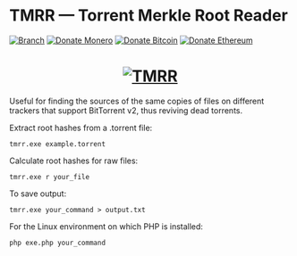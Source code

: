 # TMRR — Torrent Merkle Root Reader
[![Branch](https://img.shields.io/badge/Version-1.1.4g-green.svg)](https://github.com/kovalensky/tmrr/releases)
[![Donate Monero](https://img.shields.io/badge/Donate-Monero-FF6600.svg)](https://monero/837ooBb4LrdGKd2qbzEsjt4SgdG9oCLJgjozRCyszB474pNrEzAftYdPL8EA75h7NqP4Zxmp2ikR3eggLeWcViCMVJxYpQ8)
[![Donate Bitcoin](https://img.shields.io/badge/Donate-Bitcoin-f7931a.svg)](https://bitcoin/1GWxFbfqHcMR4FEKy2P1sayPkFByGKGwCK)
[![Donate Ethereum](https://img.shields.io/badge/Donate-Ethereum-8c8c8c.svg)](https://ethereum/0x58dC9585BE36e855bA30609909f7D4Ef11313ee1)
<h1 align="center">
  <a href="#">
    <img src="https://i1.imageban.ru/out/2023/03/10/00f84ad9d8c318f631dba7be6c8fdecd.gif" alt="TMRR">
  </a>
</h1>

Useful for finding the sources of the same copies of files on different trackers that support BitTorrent v2, thus reviving dead torrents.

Extract root hashes from a .torrent file:
```
tmrr.exe example.torrent
```
Calculate root hashes for raw files:
```
tmrr.exe r your_file
```
To save output:
```
tmrr.exe your_command > output.txt
```

For the Linux environment on which PHP is installed:
```
php exe.php your_command
```

